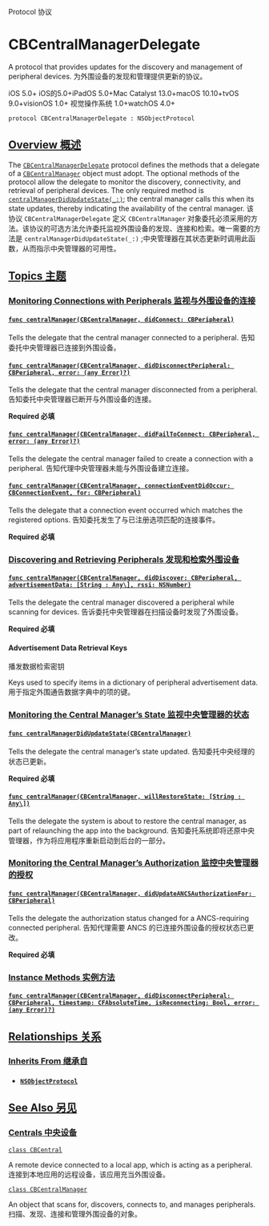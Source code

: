 Protocol 协议

# CBCentralManagerDelegate

A protocol that provides updates for the discovery and management of peripheral devices.
为外围设备的发现和管理提供更新的协议。

iOS 5.0+ iOS的5.0+iPadOS 5.0+Mac Catalyst 13.0+macOS 10.10+tvOS 9.0+visionOS 1.0+ 视觉操作系统 1.0+watchOS 4.0+

```
protocol CBCentralManagerDelegate : NSObjectProtocol
```



## [Overview 概述](https://developer.apple.com/documentation/corebluetooth/cbcentralmanagerdelegate#overview)

The [`CBCentralManagerDelegate`](https://developer.apple.com/documentation/corebluetooth/cbcentralmanagerdelegate) protocol defines the methods that a delegate of a [`CBCentralManager`](https://developer.apple.com/documentation/corebluetooth/cbcentralmanager) object must adopt. The optional methods of the protocol allow the delegate to monitor the discovery, connectivity, and retrieval of peripheral devices. The only required method is [`centralManagerDidUpdateState(_:)`](https://developer.apple.com/documentation/corebluetooth/cbcentralmanagerdelegate/centralmanagerdidupdatestate(_:)); the central manager calls this when its state updates, thereby indicating the availability of the central manager.
该协议 `CBCentralManagerDelegate` 定义 `CBCentralManager` 对象委托必须采用的方法。该协议的可选方法允许委托监视外围设备的发现、连接和检索。唯一需要的方法是 `centralManagerDidUpdateState(_:)` ;中央管理器在其状态更新时调用此函数，从而指示中央管理器的可用性。



## [Topics 主题](https://developer.apple.com/documentation/corebluetooth/cbcentralmanagerdelegate#topics)

### [Monitoring Connections with Peripherals 监视与外围设备的连接](https://developer.apple.com/documentation/corebluetooth/cbcentralmanagerdelegate#Monitoring-Connections-with-Peripherals)

#### [`func centralManager(CBCentralManager, didConnect: CBPeripheral)`](https://developer.apple.com/documentation/corebluetooth/cbcentralmanagerdelegate/centralmanager(_:didconnect:))

Tells the delegate that the central manager connected to a peripheral.
告知委托中央管理器已连接到外围设备。



#### [`func centralManager(CBCentralManager, didDisconnectPeripheral: CBPeripheral, error: (any Error)?)`](https://developer.apple.com/documentation/corebluetooth/cbcentralmanagerdelegate/centralmanager(_:diddisconnectperipheral:error:))

Tells the delegate that the central manager disconnected from a peripheral.
告知委托中央管理器已断开与外围设备的连接。

**Required 必填**



#### [`func centralManager(CBCentralManager, didFailToConnect: CBPeripheral, error: (any Error)?)`](https://developer.apple.com/documentation/corebluetooth/cbcentralmanagerdelegate/centralmanager(_:didfailtoconnect:error:))

Tells the delegate the central manager failed to create a connection with a peripheral.
告知代理中央管理器未能与外围设备建立连接。



#### [`func centralManager(CBCentralManager, connectionEventDidOccur: CBConnectionEvent, for: CBPeripheral)`](https://developer.apple.com/documentation/corebluetooth/cbcentralmanagerdelegate/centralmanager(_:connectioneventdidoccur:for:))

Tells the delegate that a connection event occurred which matches the registered options.
告知委托发生了与已注册选项匹配的连接事件。

**Required 必填**



### [Discovering and Retrieving Peripherals 发现和检索外围设备](https://developer.apple.com/documentation/corebluetooth/cbcentralmanagerdelegate#Discovering-and-Retrieving-Peripherals)

#### [`func centralManager(CBCentralManager, didDiscover: CBPeripheral, advertisementData: [String : Any\], rssi: NSNumber)`](https://developer.apple.com/documentation/corebluetooth/cbcentralmanagerdelegate/centralmanager(_:diddiscover:advertisementdata:rssi:))

Tells the delegate the central manager discovered a peripheral while scanning for devices.
告诉委托中央管理器在扫描设备时发现了外围设备。

**Required 必填**



#### Advertisement Data Retrieval Keys

播发数据检索密钥

Keys used to specify items in a dictionary of peripheral advertisement data.
用于指定外围通告数据字典中的项的键。



### [Monitoring the Central Manager’s State 监视中央管理器的状态](https://developer.apple.com/documentation/corebluetooth/cbcentralmanagerdelegate#Monitoring-the-Central-Managers-State)

#### [`func centralManagerDidUpdateState(CBCentralManager)`](https://developer.apple.com/documentation/corebluetooth/cbcentralmanagerdelegate/centralmanagerdidupdatestate(_:))

Tells the delegate the central manager’s state updated.
告知委托中央经理的状态已更新。

**Required 必填**



#### [`func centralManager(CBCentralManager, willRestoreState: [String : Any\])`](https://developer.apple.com/documentation/corebluetooth/cbcentralmanagerdelegate/centralmanager(_:willrestorestate:))

Tells the delegate the system is about to restore the central manager, as part of relaunching the app into the background.
告知委托系统即将还原中央管理器，作为将应用程序重新启动到后台的一部分。



### [Monitoring the Central Manager’s Authorization 监控中央管理器的授权](https://developer.apple.com/documentation/corebluetooth/cbcentralmanagerdelegate#Monitoring-the-Central-Managers-Authorization)

#### [`func centralManager(CBCentralManager, didUpdateANCSAuthorizationFor: CBPeripheral)`](https://developer.apple.com/documentation/corebluetooth/cbcentralmanagerdelegate/centralmanager(_:didupdateancsauthorizationfor:))

Tells the delegate the authorization status changed for a ANCS-requiring connected peripheral.
告知代理需要 ANCS 的已连接外围设备的授权状态已更改。

**Required 必填**



### [Instance Methods 实例方法](https://developer.apple.com/documentation/corebluetooth/cbcentralmanagerdelegate#Instance-Methods)

#### [`func centralManager(CBCentralManager, didDisconnectPeripheral: CBPeripheral, timestamp: CFAbsoluteTime, isReconnecting: Bool, error: (any Error)?)`](https://developer.apple.com/documentation/corebluetooth/cbcentralmanagerdelegate/centralmanager(_:diddisconnectperipheral:timestamp:isreconnecting:error:))



## [Relationships 关系](https://developer.apple.com/documentation/corebluetooth/cbcentralmanagerdelegate#relationships)

### [Inherits From 继承自](https://developer.apple.com/documentation/corebluetooth/cbcentralmanagerdelegate#inherits-from)

- #### [`NSObjectProtocol`](https://developer.apple.com/documentation/objectivec/nsobjectprotocol)



## [See Also 另见](https://developer.apple.com/documentation/corebluetooth/cbcentralmanagerdelegate#see-also)

### [Centrals 中央设备](https://developer.apple.com/documentation/corebluetooth/cbcentralmanagerdelegate#Centrals)

[`class CBCentral`](https://developer.apple.com/documentation/corebluetooth/cbcentral)

A remote device connected to a local app, which is acting as a peripheral.
连接到本地应用的远程设备，该应用充当外围设备。

[`class CBCentralManager`](https://developer.apple.com/documentation/corebluetooth/cbcentralmanager)

An object that scans for, discovers, connects to, and manages peripherals.
扫描、发现、连接和管理外围设备的对象。
